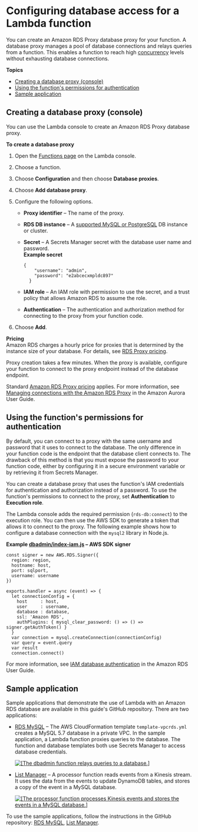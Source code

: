 # Configuring database access for a Lambda function<a name="configuration-database"></a>

You can create an Amazon RDS Proxy database proxy for your function\. A database proxy manages a pool of database connections and relays queries from a function\. This enables a function to reach high [concurrency](gettingstarted-concepts.md#gettingstarted-concepts-concurrency) levels without exhausting database connections\.

**Topics**
+ [Creating a database proxy \(console\)](#configuration-database-config)
+ [Using the function's permissions for authentication](#configuration-database-auth)
+ [Sample application](#configuration-database-sample)

## Creating a database proxy \(console\)<a name="configuration-database-config"></a>

You can use the Lambda console to create an Amazon RDS Proxy database proxy\. 

**To create a database proxy**

1. Open the [Functions page](https://console.aws.amazon.com/lambda/home#/functions) on the Lambda console\.

1. Choose a function\.

1. Choose **Configuration** and then choose **Database proxies**\.

1. Choose **Add database proxy**\.

1. Configure the following options\.
   + **Proxy identifier** – The name of the proxy\.
   + **RDS DB instance** – A [supported MySQL or PostgreSQL](https://docs.aws.amazon.com/AmazonRDS/latest/UserGuide/rds-proxy.html#rds-proxy.limitations) DB instance or cluster\.
   + **Secret** – A Secrets Manager secret with the database user name and password\.  
**Example secret**  

     ```
     {
         "username": "admin",
         "password": "e2abcecxmpldc897"
       }
     ```
   + **IAM role** – An IAM role with permission to use the secret, and a trust policy that allows Amazon RDS to assume the role\.
   + **Authentication** – The authentication and authorization method for connecting to the proxy from your function code\.

1. Choose **Add**\.

**Pricing**  
Amazon RDS charges a hourly price for proxies that is determined by the instance size of your database\. For details, see [RDS Proxy pricing](https://aws.amazon.com/rds/proxy/pricing/)\.

Proxy creation takes a few minutes\. When the proxy is available, configure your function to connect to the proxy endpoint instead of the database endpoint\.

Standard [Amazon RDS Proxy pricing](https://aws.amazon.com/rds/proxy/pricing/) applies\. For more information, see [Managing connections with the Amazon RDS Proxy](https://docs.aws.amazon.com/AmazonRDS/latest/AuroraUserGuide/rds-proxy.html) in the Amazon Aurora User Guide\.

## Using the function's permissions for authentication<a name="configuration-database-auth"></a>

By default, you can connect to a proxy with the same username and password that it uses to connect to the database\. The only difference in your function code is the endpoint that the database client connects to\. The drawback of this method is that you must expose the password to your function code, either by configuring it in a secure environment variable or by retrieving it from Secrets Manager\.

You can create a database proxy that uses the function's IAM credentials for authentication and authorization instead of a password\. To use the function's permissions to connect to the proxy, set **Authentication** to **Execution role**\.

The Lambda console adds the required permission \(`rds-db:connect`\) to the execution role\. You can then use the AWS SDK to generate a token that allows it to connect to the proxy\. The following example shows how to configure a database connection with the `mysql2` library in Node\.js\.

**Example [dbadmin/index\-iam\.js](https://github.com/awsdocs/aws-lambda-developer-guide/tree/main/sample-apps/rds-mysql/dbadmin/index-iam.js) – AWS SDK signer**  

```
const signer = new AWS.RDS.Signer({
  region: region,
  hostname: host,
  port: sqlport,
  username: username
})

exports.handler = async (event) => {
  let connectionConfig = {
    host     : host,
    user     : username,
    database : database,
    ssl: 'Amazon RDS',
    authPlugins: { mysql_clear_password: () => () => signer.getAuthToken() }
  }
  var connection = mysql.createConnection(connectionConfig)
  var query = event.query
  var result
  connection.connect()
```

For more information, see [IAM database authentication](https://docs.aws.amazon.com/AmazonRDS/latest/UserGuide/UsingWithRDS.IAMDBAuth.html) in the Amazon RDS User Guide\.

## Sample application<a name="configuration-database-sample"></a>

Sample applications that demonstrate the use of Lambda with an Amazon RDS database are available in this guide's GitHub repository\. There are two applications:
+ [RDS MySQL](https://github.com/awsdocs/aws-lambda-developer-guide/tree/main/sample-apps/rds-mysql) – The AWS CloudFormation template `template-vpcrds.yml` creates a MySQL 5\.7 database in a private VPC\. In the sample application, a Lambda function proxies queries to the database\. The function and database templates both use Secrets Manager to access database credentials\.

  [ ![\[The dbadmin function relays queries to a database.\]](http://docs.aws.amazon.com/lambda/latest/dg/images/sample-rdsmysql.png)](https://github.com/awsdocs/aws-lambda-developer-guide/tree/main/sample-apps/rds-mysql)
+ [List Manager](https://github.com/awsdocs/aws-lambda-developer-guide/tree/main/sample-apps/list-manager) – A processor function reads events from a Kinesis stream\. It uses the data from the events to update DynamoDB tables, and stores a copy of the event in a MySQL database\.

  [ ![\[The processor function processes Kinesis events and stores the events in a MySQL database.\]](http://docs.aws.amazon.com/lambda/latest/dg/images/sample-listmanager.png)](https://github.com/awsdocs/aws-lambda-developer-guide/tree/main/sample-apps/list-manager)

To use the sample applications, follow the instructions in the GitHub repository: [RDS MySQL](https://github.com/awsdocs/aws-lambda-developer-guide/tree/main/sample-apps/rds-mysql/README.md), [List Manager](https://github.com/awsdocs/aws-lambda-developer-guide/tree/main/sample-apps/list-manager/README.md)\.